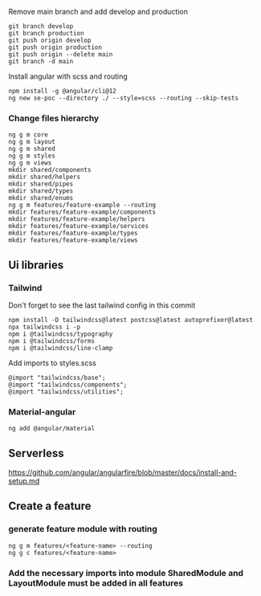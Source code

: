 Remove main branch and add develop and production

```
git branch develop
git branch production
git push origin develop
git push origin production
git push origin --delete main
git branch -d main
```

Install angular with scss and routing

```
npm install -g @angular/cli@12
ng new se-poc --directory ./ --style=scss --routing --skip-tests
```

### Change files hierarchy

```
ng g m core
ng g m layout
ng g m shared
ng g m styles
ng g m views
mkdir shared/components
mkdir shared/helpers
mkdir shared/pipes
mkdir shared/types
mkdir shared/enums
ng g m features/feature-example --routing
mkdir features/feature-example/components
mkdir features/feature-example/helpers
mkdir features/feature-example/services
mkdir features/feature-example/types
mkdir features/feature-example/views
```

## Ui libraries

### Tailwind

Don't forget to see the last tailwind config in this commit

```
npm install -D tailwindcss@latest postcss@latest autoprefixer@latest
npx tailwindcss i -p
npm i @tailwindcss/typography
npm i @tailwindcss/forms
npm i @tailwindcss/line-clamp
```

Add imports to styles.scss

```
@import "tailwindcss/base";
@import "tailwindcss/components";
@import "tailwindcss/utilities";
```

### Material-angular

```
ng add @angular/material
```

## Serverless

https://github.com/angular/angularfire/blob/master/docs/install-and-setup.md

## Create a feature 
### generate feature module with routing 
```
ng g m features/<feature-name> --routing
ng g c features/<feature-name> 
```
### Add the necessary imports into module SharedModule and LayoutModule  must be added in all features 
